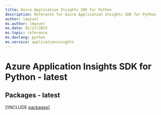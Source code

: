 ```yaml
---
title: Azure Application Insights SDK for Python
description: Reference for Azure Application Insights SDK for Python
author: lmazuel
ms.author: lmazuel
ms.data: 02/27/2023
ms.topic: reference
ms.devlang: python
ms.service: applicationinsights
---
```

# Azure Application Insights SDK for Python - latest
## Packages - latest
[!INCLUDE [packages](application-insights-index.md)]